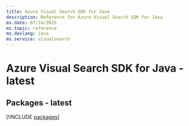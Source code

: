 ```yaml
---
title: Azure Visual Search SDK for Java
description: Reference for Azure Visual Search SDK for Java
ms.date: 07/14/2025
ms.topic: reference
ms.devlang: java
ms.service: visualsearch
---
```

# Azure Visual Search SDK for Java - latest
## Packages - latest
[!INCLUDE [packages](visual-search-index.md)]